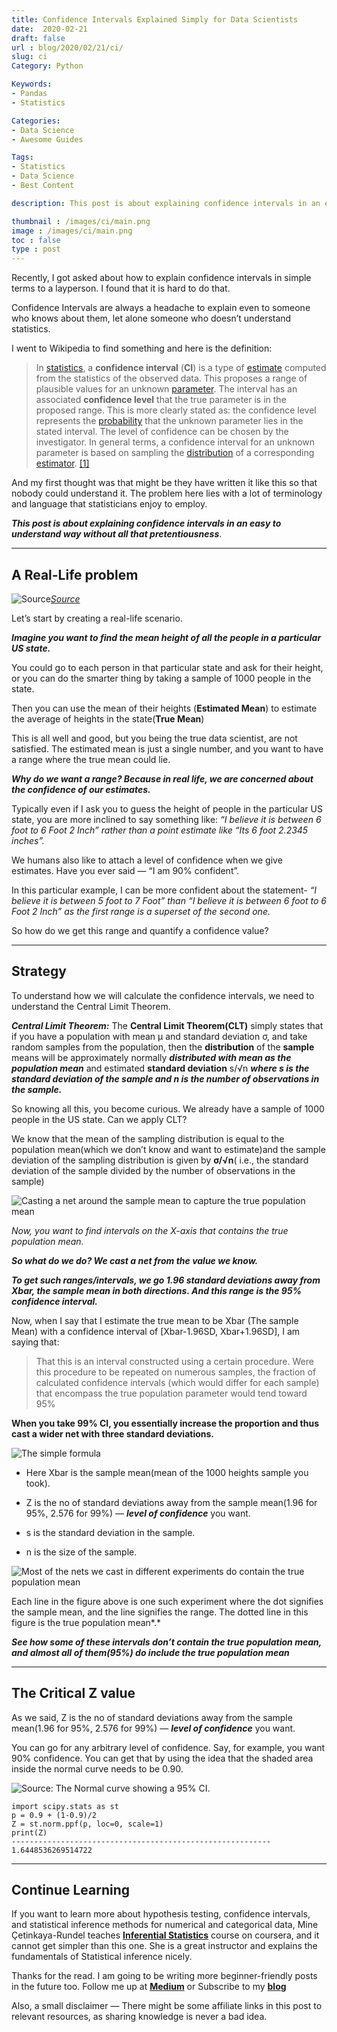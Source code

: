 ```yaml
---
title: Confidence Intervals Explained Simply for Data Scientists
date:  2020-02-21
draft: false
url : blog/2020/02/21/ci/
slug: ci
Category: Python

Keywords:
- Pandas
- Statistics

Categories:
- Data Science
- Awesome Guides

Tags:
- Statistics
- Data Science
- Best Content

description: This post is about explaining confidence intervals in an easy to understand way without all that pretentiousness

thumbnail : /images/ci/main.png
image : /images/ci/main.png
toc : false
type : post
---
```



Recently, I got asked about how to explain confidence intervals in simple terms to a layperson. I found that it is hard to do that.

Confidence Intervals are always a headache to explain even to someone who knows about them, let alone someone who doesn’t understand statistics.

I went to Wikipedia to find something and here is the definition:

> In [statistics](https://en.wikipedia.org/wiki/Frequentist_statistics), a **confidence interval** (**CI**) is a type of [estimate](https://en.wikipedia.org/wiki/Interval_estimate) computed from the statistics of the observed data. This proposes a range of plausible values for an unknown [parameter](https://en.wikipedia.org/wiki/Parameter). The interval has an associated **confidence level** that the true parameter is in the proposed range. This is more clearly stated as: the confidence level represents the [probability](https://en.wikipedia.org/wiki/Probability) that the unknown parameter lies in the stated interval. The level of confidence can be chosen by the investigator. In general terms, a confidence interval for an unknown parameter is based on sampling the [distribution](https://en.wikipedia.org/wiki/Probability_distribution) of a corresponding [estimator](https://en.wikipedia.org/wiki/Estimator). [[1]](https://en.wikipedia.org/wiki/Confidence_interval#cite_note-:0-1)

And my first thought was that might be they have written it like this so that nobody could understand it. The problem here lies with a lot of terminology and language that statisticians enjoy to employ.

***This post is about explaining confidence intervals in an easy to understand way without all that pretentiousness***.

---

## A Real-Life problem

![[Source](https://pixabay.com/photos/police-crime-scene-murder-forensics-3284258/)](/images/ci/0.png)*[Source](https://pixabay.com/photos/police-crime-scene-murder-forensics-3284258/)*

Let’s start by creating a real-life scenario.

***Imagine you want to find the mean height of all the people in a particular US state.***

You could go to each person in that particular state and ask for their height, or you can do the smarter thing by taking a sample of 1000 people in the state.

Then you can use the mean of their heights (**Estimated Mean**) to estimate the average of heights in the state(**True Mean**)

This is all well and good, but you being the true data scientist, are not satisfied. The estimated mean is just a single number, and you want to have a range where the true mean could lie.

***Why do we want a range? Because in real life, we are concerned about the confidence of our estimates.***

Typically even if I ask you to guess the height of people in the particular US state, you are more inclined to say something like: *“I believe it is between 6 foot to 6 Foot 2 Inch” rather than a point estimate like “Its 6 foot 2.2345 inches”.*

We humans also like to attach a level of confidence when we give estimates. Have you ever said — “I am 90% confident”.

In this particular example, I can be more confident about the statement- *“I believe it is between 5 foot to 7 Foot” than “I believe it is between 6 foot to 6 Foot 2 Inch” as the first range is a superset of the second one.*

So how do we get this range and quantify a confidence value?

---

## Strategy

To understand how we will calculate the confidence intervals, we need to understand the Central Limit Theorem.

***Central Limit Theorem:*** The **Central Limit Theorem(CLT)** simply states that if you have a population with mean μ and standard deviation σ, and take random samples from the population, then the **distribution** of the **sample** means will be approximately normally ***distributed with mean as the population mean*** and estimated **standard deviation** s/√n ***where s is the standard deviation of the sample and n is the number of observations in the sample.***

So knowing all this, you become curious. We already have a sample of 1000 people in the US state. Can we apply CLT?

We know that the mean of the sampling distribution is equal to the population mean(which we don’t know and want to estimate)and the sample deviation of the sampling distribution is given by **σ/√n**( i.e., the standard deviation of the sample divided by the number of observations in the sample)

![**Casting a net** around the sample mean to capture the true population mean](/images/ci/1.png)

*Now, you want to find intervals on the X-axis that contains the true population mean.*

***So what do we do? We cast a net from the value we know.***

***To get such ranges/intervals, we go 1.96 standard deviations away from Xbar, the sample mean in both directions. And this range is the 95% confidence interval.***

Now, when I say that I estimate the true mean to be Xbar (The sample Mean) with a confidence interval of [Xbar-1.96SD, Xbar+1.96SD], I am saying that:

> That this is an interval constructed using a certain procedure. Were this procedure to be repeated on numerous samples, the fraction of calculated confidence intervals (which would differ for each sample) that encompass the true population parameter would tend toward 95%

**When you take 99% CI, you essentially increase the proportion and thus cast a wider net with three standard deviations.**

![The simple formula](/images/ci/2.png)

* Here Xbar is the sample mean(mean of the 1000 heights sample you took).

* Z is the no of standard deviations away from the sample mean(1.96 for 95%, 2.576 for 99%) — ***level of confidence*** you want.

* s is the standard deviation in the sample.

* n is the size of the sample.

![Most of the nets we cast in different experiments do contain the true population mean](/images/ci/3.png)

Each line in the figure above is one such experiment where the dot signifies the sample mean, and the line signifies the range. The dotted line in this figure is the true population mean*.*

***See how some of these intervals don’t contain the true population mean, and almost all of them(95%) do include the true population mean***

---

## The Critical Z value

As we said, Z is the no of standard deviations away from the sample mean(1.96 for 95%, 2.576 for 99%) — ***level of confidence*** you want.

You can go for any arbitrary level of confidence. Say, for example, you want 90% confidence. You can get that by using the idea that the shaded area inside the normal curve needs to be 0.90.

![[Source](https://stackoverflow.com/questions/20864847/probability-to-z-score-and-vice-versa-in-python): The Normal curve showing a 95% CI.](/images/ci/4.png)

    import scipy.stats as st
    p = 0.9 + (1-0.9)/2
    Z = st.norm.ppf(p, loc=0, scale=1)
    print(Z)
    ----------------------------------------------------------
    1.6448536269514722

---

## Continue Learning

If you want to learn more about hypothesis testing, confidence intervals, and statistical inference methods for numerical and categorical data, Mine Çetinkaya-Rundel teaches [**Inferential Statistics**](https://coursera.pxf.io/DVZ13d) course on coursera, and it cannot get simpler than this one. She is a great instructor and explains the fundamentals of Statistical inference nicely.

Thanks for the read. I am going to be writing more beginner-friendly posts in the future too. Follow me up at [**Medium**](https://mlwhiz.medium.com/?source=post_page---------------------------) or Subscribe to my [**blog**](mlwhiz.com)

Also, a small disclaimer — There might be some affiliate links in this post to relevant resources, as sharing knowledge is never a bad idea.
